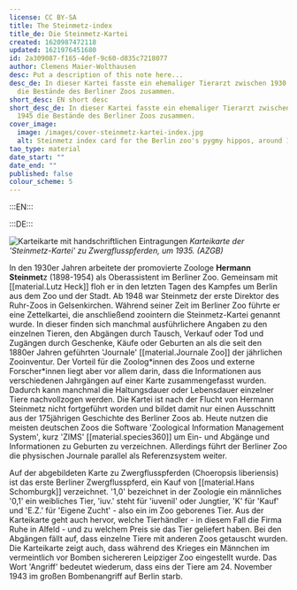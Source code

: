 ```yaml
---
license: CC BY-SA
title: The Steinmetz-index
title_de: Die Steinmetz-Kartei
created: 1620987472118
updated: 1621976451680
id: 2a309087-f165-4def-9c60-d835c7218077
author: Clemens Maier-Wolthausen
desc: Put a description of this note here...
desc_de: In dieser Kartei fasste ein ehemaliger Tierarzt zwischen 1930 und 1945
  die Bestände des Berliner Zoos zusammen.
short_desc: EN short desc
short_desc_de: In dieser Kartei fasste ein ehemaliger Tierarzt zwischen 1930 und
  1945 die Bestände des Berliner Zoos zusammen.
cover_image:
  image: /images/cover-steinmetz-kartei-index.jpg
  alt: Steinmetz index card for the Berlin zoo's pygmy hippos, around 1935. (AZGB)
tao_type: material
date_start: ""
date_end: ""
published: false
colour_scheme: 5
---
```



:::EN:::

:::DE:::

![Karteikarte mit handschriftlichen Eintragungen](/images/cmw/Kartei_Flusspferd1.jpg)
_Karteikarte der 'Steinmetz-Kartei' zu Zwergflusspferden, um 1935. (AZGB)_

In den 1930er Jahren arbeitete der promovierte Zoologe **Hermann Steinmet**z (1898-1954) als Oberassistent im Berliner Zoo. Gemeinsam mit [[material.Lutz Heck]] floh er in den letzten Tagen des Kampfes um Berlin aus dem Zoo und der Stadt. Ab 1948 war Steinmetz der erste Direktor des Ruhr-Zoos in Gelsenkirchen.
Während seiner Zeit im Berliner Zoo führte er eine Zettelkartei, die anschließend zoointern die Steinmetz-Kartei genannt wurde. In dieser finden sich manchmal ausführlichere Angaben zu den einzelnen Tieren, den Abgängen durch Tausch, Verkauf oder Tod und Zugängen durch Geschenke, Käufe oder Geburten an als die seit den 1880er Jahren geführten 'Journale' [[material.Journale Zoo]] der jährlichen Zooinventur.
Der Vorteil für die Zoolog\*innen des Zoos und externe Forscher\*innen liegt aber vor allem darin, dass die Informationen aus verschiedenen Jahrgängen auf einer Karte zusammengefasst wurden. Dadurch kann manchmal die Haltungsdauer oder Lebensdauer einzelner Tiere nachvollzogen werden. Die Kartei ist nach der Flucht von Hermann Steinmetz nicht fortgeführt worden und bildet damit nur einen Ausschnitt aus der 175jährigen Geschichte des Berliner Zoos ab.
Heute nutzen die meisten deutschen Zoos die Software 'Zoological Information Management System', kurz 'ZIMS' [[material.species360]] um Ein- und Abgänge und Informationen zu Geburten zu verzeichnen. Allerdings führt der Berliner Zoo die physischen Journale parallel als Referenzsystem weiter.

Auf der abgebildeten Karte zu Zwergflusspferden (Choeropsis liberiensis) ist das erste Berliner Zwergflusspferd, ein Kauf von [[material.Hans Schomburgk]] verzeichnet. '1,0' bezeichnet in der Zoologie ein männliches '0,1' ein weibliches Tier, 'iuv.' steht für 'iuvenil' oder Jungtier, 'K' für 'Kauf' und 'E.Z.' für 'Eigene Zucht' - also ein im Zoo geborenes Tier. Aus der Karteikarte geht auch hervor, welche Tierhändler - in diesem Fall die Firma Ruhe in Alfeld - und zu welchem Preis sie das Tier geliefert haben. Bei den Abgängen fällt auf, dass einzelne Tiere mit anderen Zoos getauscht wurden. Die Karteikarte zeigt auch, dass während des Krieges ein Männchen im vermeintlich vor Bomben sichereren Leipziger Zoo eingestellt wurde. Das Wort 'Angriff' bedeutet wiederum, dass eins der Tiere am 24. November 1943 im großen Bombenangriff auf Berlin starb.